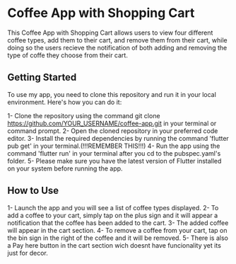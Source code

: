 # Coffee App with Shopping Cart
This Coffee App with Shopping Cart allows users to view four different coffee types, add them to their cart, and remove them from their cart, while doing so the users recieve the notification of both adding and removing the type of coffe they choose from their cart.


## Getting Started
To use my app, you need to clone this repository and run it in your local environment. Here's how you can do it:

1- Clone the repository using the command git clone https://github.com/YOUR_USERNAME/coffee-app.git in your terminal or command prompt.
2- Open the cloned repository in your preferred code editor.
3- Install the required dependencies by running the command 'flutter pub get' in your terminal.(!!!REMEMBER THIS!!!)
4- Run the app using the command 'flutter run' in your terminal after you cd to the pubspec.yaml's folder.
5- Please make sure you have the latest version of Flutter installed on your system before running the app.

## How to Use
1- Launch the app and you will see a list of coffee types displayed.
2- To add a coffee to your cart, simply tap on the plus sign and it will appear a notification that the coffee has been added to the cart.
3- The added coffee will appear in the cart section.
4- To remove a coffee from your cart, tap on the bin sign in the right of the coffee and it will be removed.
5- There is also a Pay here button in the cart section wich doesnt have funcionality yet its just for decor.


